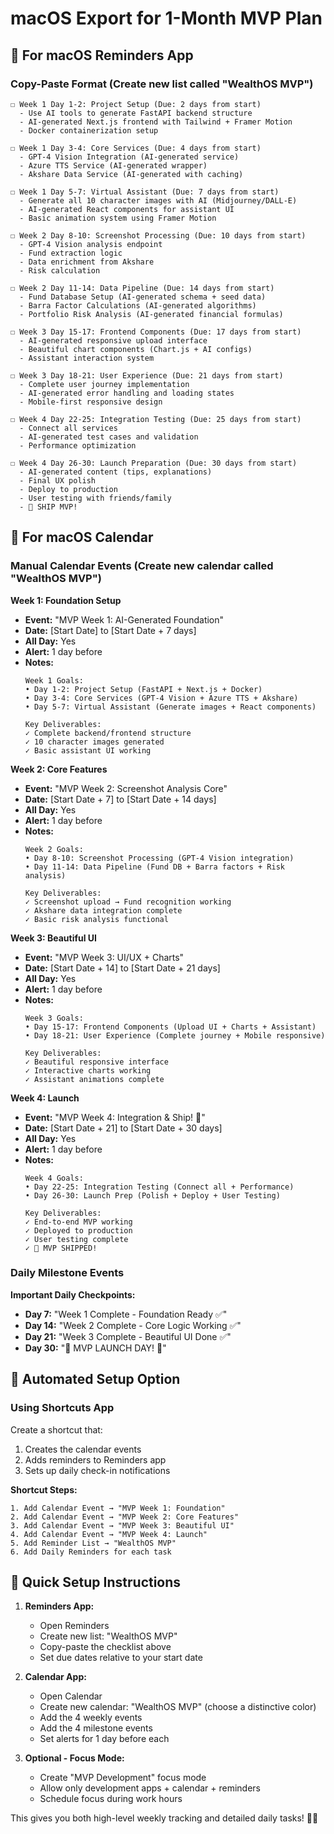# macOS Export for 1-Month MVP Plan

## 📱 For macOS Reminders App

### Copy-Paste Format (Create new list called "WealthOS MVP")

```
☐ Week 1 Day 1-2: Project Setup (Due: 2 days from start)
  - Use AI tools to generate FastAPI backend structure
  - AI-generated Next.js frontend with Tailwind + Framer Motion
  - Docker containerization setup

☐ Week 1 Day 3-4: Core Services (Due: 4 days from start)
  - GPT-4 Vision Integration (AI-generated service)
  - Azure TTS Service (AI-generated wrapper)
  - Akshare Data Service (AI-generated with caching)

☐ Week 1 Day 5-7: Virtual Assistant (Due: 7 days from start)
  - Generate all 10 character images with AI (Midjourney/DALL-E)
  - AI-generated React components for assistant UI
  - Basic animation system using Framer Motion

☐ Week 2 Day 8-10: Screenshot Processing (Due: 10 days from start)
  - GPT-4 Vision analysis endpoint
  - Fund extraction logic
  - Data enrichment from Akshare
  - Risk calculation

☐ Week 2 Day 11-14: Data Pipeline (Due: 14 days from start)
  - Fund Database Setup (AI-generated schema + seed data)
  - Barra Factor Calculations (AI-generated algorithms)
  - Portfolio Risk Analysis (AI-generated financial formulas)

☐ Week 3 Day 15-17: Frontend Components (Due: 17 days from start)
  - AI-generated responsive upload interface
  - Beautiful chart components (Chart.js + AI configs)
  - Assistant interaction system

☐ Week 3 Day 18-21: User Experience (Due: 21 days from start)
  - Complete user journey implementation
  - AI-generated error handling and loading states
  - Mobile-first responsive design

☐ Week 4 Day 22-25: Integration Testing (Due: 25 days from start)
  - Connect all services
  - AI-generated test cases and validation
  - Performance optimization

☐ Week 4 Day 26-30: Launch Preparation (Due: 30 days from start)
  - AI-generated content (tips, explanations)
  - Final UX polish
  - Deploy to production
  - User testing with friends/family
  - 🚀 SHIP MVP!
```

## 📅 For macOS Calendar

### Manual Calendar Events (Create new calendar called "WealthOS MVP")

**Week 1: Foundation Setup**
- **Event:** "MVP Week 1: AI-Generated Foundation"
- **Date:** [Start Date] to [Start Date + 7 days]
- **All Day:** Yes
- **Alert:** 1 day before
- **Notes:** 
  ```
  Week 1 Goals:
  • Day 1-2: Project Setup (FastAPI + Next.js + Docker)
  • Day 3-4: Core Services (GPT-4 Vision + Azure TTS + Akshare)
  • Day 5-7: Virtual Assistant (Generate images + React components)
  
  Key Deliverables:
  ✓ Complete backend/frontend structure
  ✓ 10 character images generated
  ✓ Basic assistant UI working
  ```

**Week 2: Core Features**
- **Event:** "MVP Week 2: Screenshot Analysis Core"
- **Date:** [Start Date + 7] to [Start Date + 14 days]
- **All Day:** Yes
- **Alert:** 1 day before
- **Notes:**
  ```
  Week 2 Goals:
  • Day 8-10: Screenshot Processing (GPT-4 Vision integration)
  • Day 11-14: Data Pipeline (Fund DB + Barra factors + Risk analysis)
  
  Key Deliverables:
  ✓ Screenshot upload → Fund recognition working
  ✓ Akshare data integration complete
  ✓ Basic risk analysis functional
  ```

**Week 3: Beautiful UI**
- **Event:** "MVP Week 3: UI/UX + Charts"
- **Date:** [Start Date + 14] to [Start Date + 21 days]
- **All Day:** Yes
- **Alert:** 1 day before
- **Notes:**
  ```
  Week 3 Goals:
  • Day 15-17: Frontend Components (Upload UI + Charts + Assistant)
  • Day 18-21: User Experience (Complete journey + Mobile responsive)
  
  Key Deliverables:
  ✓ Beautiful responsive interface
  ✓ Interactive charts working
  ✓ Assistant animations complete
  ```

**Week 4: Launch**
- **Event:** "MVP Week 4: Integration & Ship! 🚀"
- **Date:** [Start Date + 21] to [Start Date + 30 days]
- **All Day:** Yes
- **Alert:** 1 day before
- **Notes:**
  ```
  Week 4 Goals:
  • Day 22-25: Integration Testing (Connect all + Performance)
  • Day 26-30: Launch Prep (Polish + Deploy + User Testing)
  
  Key Deliverables:
  ✓ End-to-end MVP working
  ✓ Deployed to production
  ✓ User testing complete
  ✓ 🎉 MVP SHIPPED!
  ```

### Daily Milestone Events

**Important Daily Checkpoints:**
- **Day 7:** "Week 1 Complete - Foundation Ready ✅"
- **Day 14:** "Week 2 Complete - Core Logic Working ✅"
- **Day 21:** "Week 3 Complete - Beautiful UI Done ✅"
- **Day 30:** "🚀 MVP LAUNCH DAY! 🎉"

## 🤖 Automated Setup Option

### Using Shortcuts App

Create a shortcut that:
1. Creates the calendar events
2. Adds reminders to Reminders app
3. Sets up daily check-in notifications

**Shortcut Steps:**
```
1. Add Calendar Event → "MVP Week 1: Foundation"
2. Add Calendar Event → "MVP Week 2: Core Features"
3. Add Calendar Event → "MVP Week 3: Beautiful UI"
4. Add Calendar Event → "MVP Week 4: Launch"
5. Add Reminder List → "WealthOS MVP"
6. Add Daily Reminders for each task
```

## 📲 Quick Setup Instructions

1. **Reminders App:**
   - Open Reminders
   - Create new list: "WealthOS MVP"
   - Copy-paste the checklist above
   - Set due dates relative to your start date

2. **Calendar App:**
   - Open Calendar
   - Create new calendar: "WealthOS MVP" (choose a distinctive color)
   - Add the 4 weekly events
   - Add the 4 milestone events
   - Set alerts for 1 day before each

3. **Optional - Focus Mode:**
   - Create "MVP Development" focus mode
   - Allow only development apps + calendar + reminders
   - Schedule focus during work hours

This gives you both high-level weekly tracking and detailed daily tasks! 📱✅ 